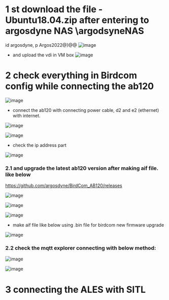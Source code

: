 # 1 st download the file - Ubuntu18.04.zip after entering to argosdyne NAS \\argodsyneNAS
id argosdyne, p Argos2022@)@@
![image](https://github.com/UbaydullohML/VS-Projects_BugsFix/assets/75980506/32d3a892-5c1b-4059-90cc-315fb13cbf7a)

- and upload the vdi in VM box
![image](https://github.com/UbaydullohML/VS-Projects_BugsFix/assets/75980506/bf678d01-b238-4f3d-acd9-ac7704ed0956)


# 2 check everything in Birdcom config while connecting the ab120

![image](https://github.com/UbaydullohML/VS-Projects_BugsFix/assets/75980506/4f085ce8-6412-41c0-81a1-4a430cdb96fc)

- connect the ab120 with connecting power cable, d2 and e2 (ethernet) with internet. 

![image](https://github.com/UbaydullohML/VS-Projects_BugsFix/assets/75980506/eced892f-b842-4e69-8f2f-88ad002b6adb)


![image](https://github.com/UbaydullohML/VS-Projects_BugsFix/assets/75980506/a5796226-ccf6-4b45-b240-f0c89897f6c1)

- check the ip address part

![image](https://github.com/UbaydullohML/VS-Projects_BugsFix/assets/75980506/2a953783-f0c9-4578-ad07-756a22a08fb8)



### 2.1 and upgrade the latest ab120 version after making aif file. like below

https://github.com/argosdyne/BirdCom_AB120/releases

![image](https://github.com/UbaydullohML/VS-Projects_BugsFix/assets/75980506/eb1aa26e-c6fa-444a-831f-5dc7bff6d9a5)

![image](https://github.com/UbaydullohML/VS-Projects_BugsFix/assets/75980506/bbcdc931-46da-4c30-bd77-28cac778a133)

![image](https://github.com/UbaydullohML/VS-Projects_BugsFix/assets/75980506/e0fab601-924b-4dab-8faf-bf72f4506e33)

- make aif file like below using .bin file for birdcom new firmware upgrade



![image](https://github.com/UbaydullohML/VS-Projects_BugsFix/assets/75980506/5bd5232e-e7e3-4fd8-b55a-8593dc5c00ef)

### 2.2 check the mqtt explorer connecting with below method:

![image](https://github.com/UbaydullohML/VS-Projects_BugsFix/assets/75980506/3d26dfdb-d42d-4c08-95cf-4b60d2461339)

![image](https://github.com/UbaydullohML/VS-Projects_BugsFix/assets/75980506/585ab87a-f27c-48cf-8a1d-8a4a3ae525a7)



# 3 connecting the ALES with SITL


